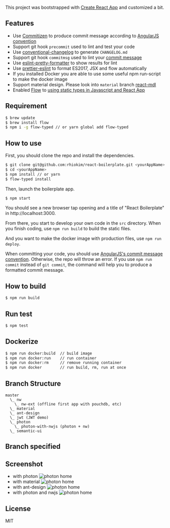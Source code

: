 This project was bootstrapped with [Create React App](https://github.com/facebookincubator/create-react-app) and customized a bit.

## Features

- Use [Commitizen](https://github.com/commitizen/cz-cli) to produce commit message according to [AngularJS convention](https://github.com/angular/angular.js/blob/master/CONTRIBUTING.md#-git-commit-guidelines)
- Support git hook `precommit` used to lint and test your code
- Use [conventional-changelog](https://github.com/ajoslin/conventional-changelog) to generate `CHANGELOG.md`
- Support git hook `commitmsg` used to lint your [commit message](https://github.com/kentcdodds/validate-commit-msg)
- Use [eslint-pretty-formatter](https://github.com/sindresorhus/eslint-formatter-pretty) to show results for lint
- Use [prettier-eslint](https://github.com/prettier/prettier) to format ES2017, JSX and flow automatically
- If you installed Docker you are able to use some useful npm run-script to make the docker image
- Support material design. Please look into `material` branch [react-mdl](https://github.com/react-mdl/react-mdl)
- Enabled [Flow](http://flowtype.org/) to [using static types in Javascript and React App](https://medium.com/@preethikasireddy/why-use-static-types-in-javascript-part-1-8382da1e0adb)

## Requirement

```bash
$ brew update
$ brew install flow
$ npm i -g flow-typed // or yarn global add flow-typed
```

## How to use

First, you should clone the repo and install the dependencies.

```bash
$ git clone git@github.com:rhiokim/react-boilerplate.git <yourAppName>
$ cd <yourAppName>
$ npm install // or yarn
$ flow-typed install
```

Then, launch the boilerplate app.

```bash
$ npm start
```

You should see a new browser tap opening and a title of "React Boilerplate" in http://localhost:3000.

From there, you start to develop your own code in the `src` directory. When you finish coding, use `npm run build` to build the static files.

And you want to make the docker image with production files, use `npm run deploy`.

When committing your code, you should use [AngularJS's commit message convention](https://github.com/angular/angular.js/blob/master/CONTRIBUTING.md#-git-commit-guidelines). Otherwise, the repo will throw an error. If you use `npm run commit` instead of `git commit`, the command will help you to produce a formatted commit message.

## How to build

```bash
$ npm run build
```

## Run test

```bash
$ npm test
```

## Dockerize

```bash
$ npm run docker:build  // build image
$ npm run docker:run    // run container
$ npm run docker:rm     // remove running container
$ npm run docker        // run build, rm, run at once
```

## Branch Structure
```
master
  \_ nw
    \_ nw-ext (offline first app with pouchdb, etc)
  \_ material
  \_ ant-design
  \_ jwt (JWT demo)
  \_ photon
    \_ photon-with-nwjs (photon + nw)
  \_ semantic-ui
```

## Branch specified

## Screenshot
* with photon
![photon home](https://raw.githubusercontent.com/rhiokim/react-boilerplate/gh-pages/assets/images/photon.png)
* with material
![photon home](https://raw.githubusercontent.com/rhiokim/react-boilerplate/gh-pages/assets/images/material.png)
* with ant-design
![photon home](https://raw.githubusercontent.com/rhiokim/react-boilerplate/gh-pages/assets/images/ant-design.png)
* with photon and nwjs
![photon home](https://raw.githubusercontent.com/rhiokim/react-boilerplate/gh-pages/assets/images/nwjs.png)

## License

MIT
